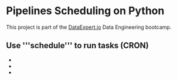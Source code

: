 # Pipelines Scheduling on Python
This project is part of the [DataExpert.io](https://learn.dataexpert.io/) Data Engineering bootcamp.

## Use '''schedule''' to run tasks (CRON)
- 
- 
- 